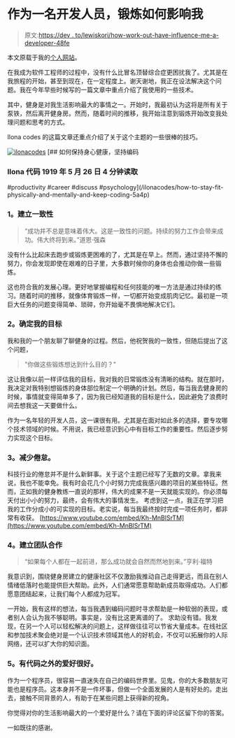 # 作为一名开发人员，锻炼如何影响我

> 原文:[https://dev . to/lewiskori/how-work-out-have-influence-me-a-developer-48fe](https://dev.to/lewiskori/how-working-out-has-influenced-me-as-a-developer-48fe)

本文原载于我的[个人网站](https://lewiskori.com/blog/how-working-out-has-influenced-me-as-a-developer/)。

在我成为软件工程师的过程中，没有什么比冒名顶替综合症更困扰我了。尤其是在我旅程的开始，甚至到现在，在一定程度上。谢天谢地，我正在设法解决这个问题。我在今年早些时候写的一篇文章中重点介绍了我使用的一些技术。

其中，健身是对我生活影响最大的事情之一。开始时，我最初认为这将是所有关于泵铁，然后离开健身房。然而，随着时间的推移，我开始注意到锻炼开始改变我处理问题和思考的方式。

Ilona codes 的这篇文章还重点介绍了关于这个主题的一些很棒的技巧。

[![ilonacodes](../Images/ba43975a333cb1e7240186a8f3fd2f1f.png)](/ilonacodes) [## 如何保持身心健康，坚持编码

### Ilona 代码 1919 年 5 月 26 日 4 分钟读取

#productivity #career #discuss #psychology](/ilonacodes/how-to-stay-fit-physically-and-mentally-and-keep-coding-5a4p)

### [](#1building-consistency)1。建立一致性

> “成功并不总是意味着伟大。这是一致性的问题。持续的努力工作会带来成功。伟大终将到来。”道恩·强森

没有什么比起床去跑步或锻炼更困难的了，尤其是在早上。然而，通过坚持不懈的努力，你会发现即使在艰难的日子里，大多数时候你的身体也会推动你做一些锻炼。

这也符合我的发展心理。更好地掌握编程和任何技能的唯一方法是通过持续的练习。随着时间的推移，就像体育锻炼一样，一切都开始变成肌肉记忆。最初是一项巨大任务的问题变得简单、琐碎，你开始毫不畏惧地解决它们。

### [](#2-identifying-my-goals)2。确定我的目标

我和我的一个朋友聊了聊健身的过程。然后，他祝贺我的一致性，但随后提出了这个问题，

> "你做这些锻炼想达到什么目的？"

这让我像以前一样评估我的目标，我对我的日常锻炼没有清晰的结构。就在那时，我决定对我特别想锻炼的身体部位制定一个明确的计划。然后，每当我去健身房的时候，事情就变得简单多了，因为我已经知道我的目标是什么，因此避免了浪费时间去想我这一天要做什么。

作为一名年轻的开发人员，这一课很有用。尤其是在面对如此多的选择，要专攻哪个技术领域的时候。不用说，我已经意识到心中有目标工作的重要性。然后逐步努力实现这个目标。

### [](#3-reduced-burnout)3。减少倦怠。

科技行业的倦怠并不是什么新鲜事。关于这个主题已经写了无数的文章。拿我来说，我也不能幸免。我有时会花几个小时努力完成我感兴趣的项目的某些特征。然而，正如我的健身教练一直说的那样，伟大的成果不是一天就能实现的。你必须每天付出小小的努力，最终，会有伟大的事情发生。
考虑到这一点，我正在学习把我的工作分成小的可实现的目标。老实说，每当我最终按时完成一项任务时，都非常有收获。
[https://www.youtube.com/embed/Kh-MnBlSrTM](https://www.youtube.com/embed/Kh-MnBlSrTM)

### [](#4-building-team-work)4。建立团队合作

> “如果每个人都在一起前进，那么成功就会自然而然地到来。”亨利·福特

我意识到，围绕健身房建立的健康社区不仅激励我推动自己走得更远，而且在别人情绪低落时也能提供巨大帮助。此外，人们通常愿意帮助新成员取得成功。人们都愿意团结起来，让我们每个人都成为冠军。

一开始，我有这样的想法，每当我遇到编码问题时寻求帮助是一种软弱的表现，或者别人会认为我不够聪明。事实是，没有比这更离谱的了。
求助没有错。我发现，在另一个人可以轻松解决的问题上，这样做往往可以节省大量成本。在线社区和参加技术聚会绝对是一个认识技术领域其他人的好机会，不仅可以拓展你的人际网络，还可以扩大你的知识面。

### [](#5-good-to-have-hobbies-outside-code)5。有代码之外的爱好很好。

作为一个程序员，很容易一直迷失在自己的编码世界里。见鬼，你的大多数朋友可能也是程序员。这本身并不是一件坏事，但做一个全面发展的人是有好处的。走出去，接触不同背景的人，有助于在某些问题上获得新的视角。

你觉得对你的生活影响最大的一个爱好是什么？请在下面的评论区留下你的答案。

一如既往的感谢。